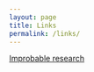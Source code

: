 ```yaml
---
layout: page
title: Links
permalink: /links/
---
```


[Improbable research](https://www.improbable.com/)
